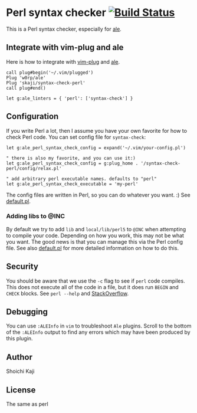 # Perl syntax checker [![Build Status](https://travis-ci.org/skaji/syntax-check-perl.svg?branch=master)](https://travis-ci.org/skaji/syntax-check-perl)

This is a Perl syntax checker, especially for [ale](https://github.com/w0rp/ale).

## Integrate with vim-plug and ale

Here is how to integrate with [vim-plug](https://github.com/junegunn/vim-plug) and [ale](https://github.com/w0rp/ale).

```vim
call plug#begin('~/.vim/plugged')
Plug 'w0rp/ale'
Plug 'skaji/syntax-check-perl'
call plug#end()

let g:ale_linters = { 'perl': ['syntax-check'] }
```

## Configuration

If you write Perl a lot, then I assume you have your own favorite for how to check Perl code.
You can set config file for `syntax-check`:

```vim
let g:ale_perl_syntax_check_config = expand('~/.vim/your-config.pl')

" there is also my favorite, and you can use it:)
let g:ale_perl_syntax_check_config = g:plug_home . '/syntax-check-perl/config/relax.pl'

" add arbitrary perl executable names. defaults to "perl"
let g:ale_perl_syntax_check_executable = 'my-perl'
```

The config files are written in Perl, so you can do whatever you want. :) See [default.pl](config/default.pl).

### Adding libs to @INC

By default we try to add `lib` and `local/lib/perl5` to `@INC` when attempting
to compile your code.  Depending on how you work, this may not be what you
want.  The good news is that you can manage this via the Perl config file.  See
also [default.pl](config/default.pl) for more detailed information on how to do
this.

## Security

You should be aware that we use the `-c` flag to see if `perl` code compiles.
This does not execute all of the code in a file, but it does run `BEGIN` and
`CHECK` blocks. See `perl --help` and
[StackOverflow](https://stackoverflow.com/a/12908487/406224).

## Debugging

You can use `:ALEInfo` in `vim` to troubleshoot `Ale` plugins.  Scroll to the
bottom of the `:ALEInfo` output to find any errors which may have been produced
by this plugin.

## Author

Shoichi Kaji

## License

The same as perl
